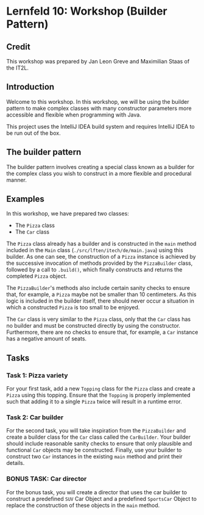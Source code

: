 # Lernfeld 10: Workshop (Builder Pattern)

## Credit

This workshop was prepared by Jan Leon Greve and Maximilian Staas of the IT2L.

## Introduction

Welcome to this workshop. In this workshop, we will be using the builder pattern
to make complex classes with many constructor parameters more accessible and
flexible when programming with Java.

This project uses the IntelliJ IDEA build system and requires IntelliJ IDEA to be run
out of the box.

## The builder pattern

The builder pattern involves creating a special class known as a builder for the
complex class you wish to construct in a more flexible and procedural manner.

## Examples

In this workshop, we have prepared two classes:
* The `Pizza` class
* The `Car` class

The `Pizza` class already has a builder and is constructed in the `main` method 
included in the `Main` class (`./src/lften/itech/de/main.java`) using this builder.
As one can see, the construction of a `Pizza` instance is achieved by the successive
invocation of methods provided by the `PizzaBuilder` class, followed by a call to `.build()`,
which finally constructs and returns the completed `Pizza` object.

The `PizzaBuilder`'s methods also include certain sanity checks to ensure that, for example,
a `Pizza` maybe not be smaller than 10 centimeters.
As this logic is included in the builder itself, there should never occur a situation in which
a constructed `Pizza` is too small to be enjoyed.

The `Car` class is very similar to the `Pizza` class, only that the `Car` class has no builder
and must be constructed directly by using the constructor.
Furthermore, there are no checks to ensure that, for example, a `Car` instance has a negative amount
of seats.

## Tasks

### Task 1: Pizza variety

For your first task, add a new `Topping` class for the `Pizza` class and create a `Pizza` using this topping.
Ensure that the `Topping` is properly implemented such that adding it to a single `Pizza` twice will result in a runtime error.

### Task 2: Car builder

For the second task,
you will take inspiration from the `PizzaBuilder` and create a builder class for the `Car` class called the `CarBuilder`.
Your builder should include reasonable sanity checks
to ensure that only plausible and functional `Car` objects may be constructed.
Finally, use your builder to construct two `Car` instances in the existing `main` method and print their details.

### BONUS TASK: Car director

For the bonus task, you will create a director that uses the car builder to construct a predefined `SUV` Car Object and 
a predefined `SportsCar` Object to replace the construction of these objects in the `main` method.